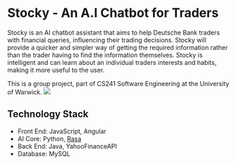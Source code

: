# Stocky - An A.I Chatbot for Traders
Stocky is an AI chatbot assistant that aims to help Deutsche Bank traders with financial queries, influencing their trading decisions. Stocky will provide a quicker and simpler way of getting the required information rather than the trader having to find the information themselves.  Stocky is intelligent and can learn about an individual traders interests and habits, making it more useful to the user.

This is a group project, part of CS241 Software Engineering at the University of Warwick.
![](https://i.imgur.com/bYErSqt.png)

## Technology Stack
- Front End: JavaScript, Angular
- AI Core: Python, [Rasa](https://github.com/RasaHQ/rasa)
- Back End: Java, YahooFinanceAPI
- Database: MySQL
